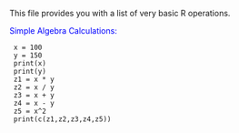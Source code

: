 This file provides you with a list of very basic R operations.



<font color=Blue>Simple Algebra Calculations:</font>

     

     x = 100
     y = 150
     print(x)
     print(y)
     z1 = x * y
     z2 = x / y
     z3 = x + y
     z4 = x - y
     z5 = x^2
     print(c(z1,z2,z3,z4,z5))    



